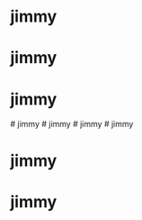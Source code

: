 # jimmy
# jimmy
# jimmy
#   j i m m y  
 #   j i m m y  
 #   j i m m y  
 # jimmy
# jimmy
# jimmy
